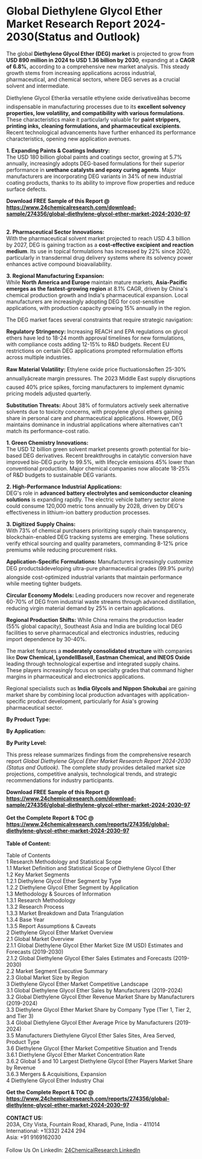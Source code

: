 <h1>Global Diethylene Glycol Ether Market Research Report 2024-2030(Status and Outlook)</h1><p>The global <strong>Diethylene Glycol Ether (DEG) market</strong> is projected to grow from <strong>USD 890 million in 2024 to USD 1.36 billion by 2030</strong>, expanding at a <strong>CAGR of 6.8%</strong>, according to a comprehensive new market analysis. This steady growth stems from increasing applications across industrial, pharmaceutical, and chemical sectors, where DEG serves as a crucial solvent and intermediate.</p><p>Diethylene Glycol Etherâa versatile ethylene oxide derivativeâhas become indispensable in manufacturing processes due to its <strong>excellent solvency properties, low volatility, and compatibility with various formulations</strong>. These characteristics make it particularly valuable for <strong>paint strippers, printing inks, cleaning formulations, and pharmaceutical excipients</strong>. Recent technological advancements have further enhanced its performance characteristics, opening new application avenues.</p><p><strong>1. Expanding Paints &amp; Coatings Industry:</strong><br>
The USD 180 billion global paints and coatings sector, growing at 5.7% annually, increasingly adopts DEG-based formulations for their superior performance in <strong>urethane catalysts and epoxy curing agents</strong>. Major manufacturers are incorporating DEG variants in 34% of new industrial coating products, thanks to its ability to improve flow properties and reduce surface defects.</p><div><b>Download FREE Sample of this Report @ 
            <a href="https://www.24chemicalresearch.com/download-sample/274356/global-diethylene-glycol-ether-market-2024-2030-97">
            https://www.24chemicalresearch.com/download-sample/274356/global-diethylene-glycol-ether-market-2024-2030-97</a></b></div><br><p><strong>2. Pharmaceutical Sector Innovations:</strong><br>
With the pharmaceutical solvent market projected to reach USD 4.3 billion by 2027, DEG is gaining traction as a <strong>cost-effective excipient and reaction medium</strong>. Its use in topical formulations has increased by 22% since 2020, particularly in transdermal drug delivery systems where its solvency power enhances active compound bioavailability.</p><p><strong>3. Regional Manufacturing Expansion:</strong><br>
While <strong>North America and Europe</strong> maintain mature markets, <strong>Asia-Pacific emerges as the fastest-growing region</strong> at 8.1% CAGR, driven by China's chemical production growth and India's pharmaceutical expansion. Local manufacturers are increasingly adopting DEG for cost-sensitive applications, with production capacity growing 15% annually in the region.</p><p>The DEG market faces several constraints that require strategic navigation:</p><p><strong>Regulatory Stringency:</strong> Increasing REACH and EPA regulations on glycol ethers have led to 18-24 month approval timelines for new formulations, with compliance costs adding 12-15% to R&amp;D budgets. Recent EU restrictions on certain DEG applications prompted reformulation efforts across multiple industries.</p><p><strong>Raw Material Volatility:</strong> Ethylene oxide price fluctuationsâoften 25-30% annuallyâcreate margin pressures. The 2023 Middle East supply disruptions caused 40% price spikes, forcing manufacturers to implement dynamic pricing models adjusted quarterly.</p><p><strong>Substitution Threats:</strong> About 38% of formulators actively seek alternative solvents due to toxicity concerns, with propylene glycol ethers gaining share in personal care and pharmaceutical applications. However, DEG maintains dominance in industrial applications where alternatives can't match its performance-cost ratio.</p><p><strong>1. Green Chemistry Innovations:</strong><br>
The USD 12 billion green solvent market presents growth potential for bio-based DEG derivatives. Recent breakthroughs in catalytic conversion have improved bio-DEG purity to 99.5%, with lifecycle emissions 45% lower than conventional production. Major chemical companies now allocate 18-25% of R&amp;D budgets to sustainable DEG variants.</p><p><strong>2. High-Performance Industrial Applications:</strong><br>
DEG's role in <strong>advanced battery electrolytes and semiconductor cleaning solutions</strong> is expanding rapidly. The electric vehicle battery sector alone could consume 120,000 metric tons annually by 2028, driven by DEG's effectiveness in lithium-ion battery production processes.</p><p><strong>3. Digitized Supply Chains:</strong><br>
With 73% of chemical purchasers prioritizing supply chain transparency, blockchain-enabled DEG tracking systems are emerging. These solutions verify ethical sourcing and quality parameters, commanding 8-12% price premiums while reducing procurement risks.</p><p><strong>Application-Specific Formulations:</strong> Manufacturers increasingly customize DEG productsâdeveloping ultra-pure pharmaceutical grades (99.9% purity) alongside cost-optimized industrial variants that maintain performance while meeting tighter budgets.</p><p><strong>Circular Economy Models:</strong> Leading producers now recover and regenerate 60-70% of DEG from industrial waste streams through advanced distillation, reducing virgin material demand by 25% in certain applications.</p><p><strong>Regional Production Shifts:</strong> While China remains the production leader (55% global capacity), Southeast Asia and India are building local DEG facilities to serve pharmaceutical and electronics industries, reducing import dependence by 30-40%.</p><p>The market features a <strong>moderately consolidated structure</strong> with companies like <strong>Dow Chemical, LyondellBasell, Eastman Chemical, and INEOS Oxide</strong> leading through technological expertise and integrated supply chains. These players increasingly focus on specialty grades that command higher margins in pharmaceutical and electronics applications.</p><p>Regional specialists such as <strong>India Glycols and Nippon Shokubai</strong> are gaining market share by combining local production advantages with application-specific product development, particularly for Asia's growing pharmaceutical sector.</p><p><strong>By Product Type:</strong></p><p><strong>By Application:</strong></p><p><strong>By Purity Level:</strong></p><p>This press release summarizes findings from the comprehensive research report <em>Global Diethylene Glycol Ether Market Research Report 2024-2030 (Status and Outlook)</em>. The complete study provides detailed market size projections, competitive analysis, technological trends, and strategic recommendations for industry participants.</p><div><b>Download FREE Sample of this Report @ 
            <a href="https://www.24chemicalresearch.com/download-sample/274356/global-diethylene-glycol-ether-market-2024-2030-97">
            https://www.24chemicalresearch.com/download-sample/274356/global-diethylene-glycol-ether-market-2024-2030-97</a></b></div><br><div><b>Get the Complete Report & TOC @ 
            <a href="https://www.24chemicalresearch.com/reports/274356/global-diethylene-glycol-ether-market-2024-2030-97">
            https://www.24chemicalresearch.com/reports/274356/global-diethylene-glycol-ether-market-2024-2030-97</a></b></div><br>
            <b>Table of Content:</b><p>Table of Contents<br />
1 Research Methodology and Statistical Scope<br />
1.1 Market Definition and Statistical Scope of Diethylene Glycol Ether<br />
1.2 Key Market Segments<br />
1.2.1 Diethylene Glycol Ether Segment by Type<br />
1.2.2 Diethylene Glycol Ether Segment by Application<br />
1.3 Methodology & Sources of Information<br />
1.3.1 Research Methodology<br />
1.3.2 Research Process<br />
1.3.3 Market Breakdown and Data Triangulation<br />
1.3.4 Base Year<br />
1.3.5 Report Assumptions & Caveats<br />
2 Diethylene Glycol Ether Market Overview<br />
2.1 Global Market Overview<br />
2.1.1 Global Diethylene Glycol Ether Market Size (M USD) Estimates and Forecasts (2019-2030)<br />
2.1.2 Global Diethylene Glycol Ether Sales Estimates and Forecasts (2019-2030)<br />
2.2 Market Segment Executive Summary<br />
2.3 Global Market Size by Region<br />
3 Diethylene Glycol Ether Market Competitive Landscape<br />
3.1 Global Diethylene Glycol Ether Sales by Manufacturers (2019-2024)<br />
3.2 Global Diethylene Glycol Ether Revenue Market Share by Manufacturers (2019-2024)<br />
3.3 Diethylene Glycol Ether Market Share by Company Type (Tier 1, Tier 2, and Tier 3)<br />
3.4 Global Diethylene Glycol Ether Average Price by Manufacturers (2019-2024)<br />
3.5 Manufacturers Diethylene Glycol Ether Sales Sites, Area Served, Product Type<br />
3.6 Diethylene Glycol Ether Market Competitive Situation and Trends<br />
3.6.1 Diethylene Glycol Ether Market Concentration Rate<br />
3.6.2 Global 5 and 10 Largest Diethylene Glycol Ether Players Market Share by Revenue<br />
3.6.3 Mergers & Acquisitions, Expansion<br />
4 Diethylene Glycol Ether Industry Chai</p><div><b>Get the Complete Report & TOC @ 
            <a href="https://www.24chemicalresearch.com/reports/274356/global-diethylene-glycol-ether-market-2024-2030-97">
            https://www.24chemicalresearch.com/reports/274356/global-diethylene-glycol-ether-market-2024-2030-97</a></b></div><br><b>CONTACT US:</b><br>
            203A, City Vista, Fountain Road, Kharadi, Pune, India - 411014<br>
            International: +1(332) 2424 294<br>
            Asia: +91 9169162030 <br><br>
            Follow Us On LinkedIn: <a href="https://www.linkedin.com/company/24chemicalresearch/">24ChemicalResearch LinkedIn</a>